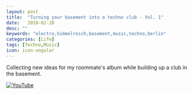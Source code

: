 ```yaml
---
layout: post
title:  "Turning your basement into a techno club - Vol. 1"
date:   2018-02-28
desc: ""
keywords: "electro,himmelreich,basement,music,techno,berlin"
categories: [Life]
tags: [Techno,Music]
icon: icon-angular
---
```


Collecting new ideas for my roommate's album while building up a club in the basement.

[![YouTube](https://img.youtube.com/vi/gC7PjsodGAM/0.jpg)](https://www.youtube.com/watch?v=gC7PjsodGAM)
